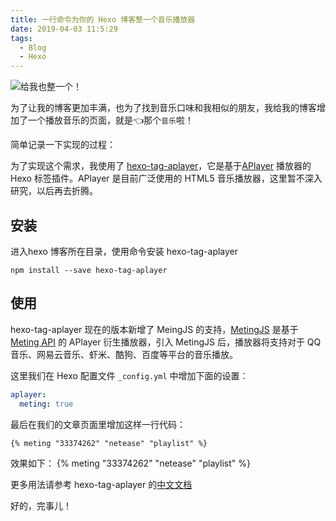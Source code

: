 ```yaml
---
title: 一行命令为你的 Hexo 博客整一个音乐播放器
date: 2019-04-03 11:5:29
tags: 
  - Blog
  - Hexo
---
```

![给我也整一个！](https://wx4.sinaimg.cn/large/0068Lfdegy1fzsb3jvxfdj309q09qmzj.jpg)

为了让我的博客更加丰满，也为了找到音乐口味和我相似的朋友，我给我的博客增加了一个播放音乐的页面，就是👈那个`音乐`啦！

简单记录一下实现的过程：

为了实现这个需求，我使用了 [hexo-tag-aplayer](https://github.com/MoePlayer/hexo-tag-aplayer)，它是基于[APlayer](https://github.com/MoePlayer/APlayer) 播放器的 Hexo 标签插件。APlayer 是目前广泛使用的 HTML5 音乐播放器，这里暂不深入研究，以后再去折腾。

<!--more-->

## 安装

进入hexo 博客所在目录，使用命令安装 hexo-tag-aplayer

```
npm install --save hexo-tag-aplayer
```
## 使用

hexo-tag-aplayer 现在的版本新增了 MeingJS 的支持，[MetingJS](https://github.com/metowolf/MetingJS) 是基于[Meting API](https://github.com/metowolf/Meting) 的 APlayer 衍生播放器，引入 MetingJS 后，播放器将支持对于 QQ音乐、网易云音乐、虾米、酷狗、百度等平台的音乐播放。

这里我们在 Hexo 配置文件 `_config.yml` 中增加下面的设置：

```yaml
aplayer:
  meting: true
```


最后在我们的文章页面里增加这样一行代码：

```
{% meting "33374262" "netease" "playlist" %}
```

效果如下：
{% meting "33374262" "netease" "playlist" %}

更多用法请参考 hexo-tag-aplayer 的[中文文档](https://github.com/MoePlayer/hexo-tag-aplayer/blob/master/docs/README-zh_cn.md)

好的，完事儿！